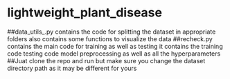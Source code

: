 # lightweight_plant_disease
##data_utils_.py contains the code for splitting the dataset in appropriate folders also contains some functions to visualize the data
##recheck.py contains the main code for training as well as testing it contains the training code testing code model preprocessing as well as all the hyperparameters
##Juat clone the repo and run but make sure you change the dataset directory path as it may be different for yours 
